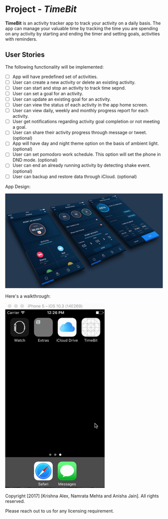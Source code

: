 # Project - *TimeBit*

**TimeBit** is an activity tracker app to track your activity on a daily basis. The app can manage your valuable time by tracking the time you are spending on any activity by starting and ending the timer and setting goals, activities with reminders.

## User Stories

The following functionality will be implemented:

- [ ] App will have predefined set of activities.
- [ ] User can create a new activity or delete an existing activity.
- [ ] User can start and stop an activity to track time sepnd. 
- [ ] User can set a goal for an activity.
- [ ] User can update an existing goal for an activity.
- [ ] User can view the status of each activity in the app home screen.
- [ ] User can view daily, weekly and monthly progress report for each activity.
- [ ] User get notifications regarding activity goal completion or not meeting a goal.
- [ ] User can share their activity progress through message or tweet. (optional)
- [ ] App will have day and night theme option on the basis of ambient light. (optional) 
- [ ] User can set pomodoro work schedule. This option will set the phone in DND mode. (optional)
- [ ] User can end an already running activity by detecting shake event. (optional)
- [ ] User can backup and restore data through iCloud. (optional)

App Design:

![App Design](/Allscreens.png?raw=true "App Design Screenshot")


Here's a walkthrough:

![Animated Screenshot](/TimeBitDemoSprint1.gif?raw=true "Animated Screenshot")


Copyright [2017] [Krishna Alex, Namrata Mehta and Anisha Jain]. All rights reserved.

Please reach out to us for any licensing requirement.
